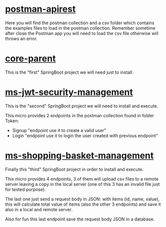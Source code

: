 # [postman-apirest](https://github.com/kevinxjavier/postman-apirest.git)
Here you will find the postman collection and a csv folder which contains the examples files to load in the postman collection.
Remember sometime after close the Postman app you will need to load the csv file otherwise will throws an error.

# [core-parent](https://github.com/kevinxjavier/core-parent.git)
This is the "first" SpringBoot project we will need just to install.

# [ms-jwt-security-management](https://github.com/kevinxjavier/ms-jwt-security-management.git)
This is the "second" SpringBoot project we will need to install and execute. 

This micro provides 2 endpoints in the postman collection found in folder Token:
* Signup "endpoint use it to create a valid user"
* Login "endpoint use it to login the user created with previous endpoint"

# [ms-shopping-basket-management](https://github.com/kevinxjavier/ms-shopping-basket-management.git)
Finally this "third" SpringBoot project in order to install and execute. 

This micro provides 4 endpoints, 3 of them will upload csv files to a remote server leaving a copy in the local server 
(one of this 3 has an invalid file just for tested purpose).

The last one just send a request body in JSON: with items (id, name, value), this will calculate total value of items (also the other 3 endpoints) and save it also in a 
local and remote server. 

Also for fun this last endpoint save the request body JSON in a database.
